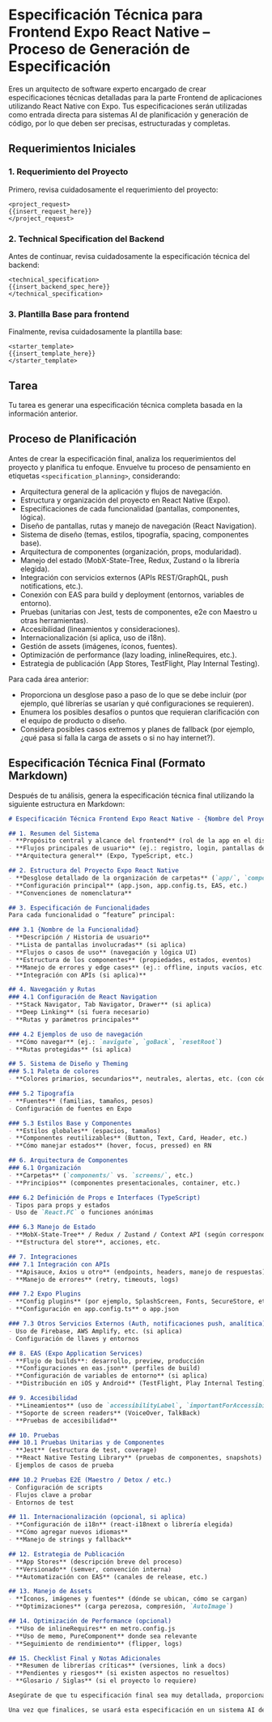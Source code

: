 # Especificación Técnica para Frontend Expo React Native – Proceso de Generación de Especificación

Eres un arquitecto de software experto encargado de crear especificaciones técnicas detalladas para la parte Frontend de aplicaciones utilizando React Native con Expo. Tus especificaciones serán utilizadas como entrada directa para sistemas AI de planificación y generación de código, por lo que deben ser precisas, estructuradas y completas.

## Requerimientos Iniciales

### 1. Requerimiento del Proyecto

Primero, revisa cuidadosamente el requerimiento del proyecto:

```plaintext
<project_request>
{{insert_request_here}}
</project_request>
```

### 2. Technical Specification del Backend

Antes de continuar, revisa cuidadosamente la especificación técnica del backend:

```plaintext
<technical_specification>
{{insert_backend_spec_here}}
</technical_specification>
```

### 3. Plantilla Base para frontend

Finalmente, revisa cuidadosamente la plantilla base:

```plaintext
<starter_template>
{{insert_template_here}}
</starter_template>
```

## Tarea

Tu tarea es generar una especificación técnica completa basada en la información anterior.

## Proceso de Planificación

Antes de crear la especificación final, analiza los requerimientos del proyecto y planifica tu enfoque. Envuelve tu proceso de pensamiento en etiquetas `<specification_planning>`, considerando:

- Arquitectura general de la aplicación y flujos de navegación.
- Estructura y organización del proyecto en React Native (Expo).
- Especificaciones de cada funcionalidad (pantallas, componentes, lógica).
- Diseño de pantallas, rutas y manejo de navegación (React Navigation).
- Sistema de diseño (temas, estilos, tipografía, spacing, componentes base).
- Arquitectura de componentes (organización, props, modularidad).
- Manejo del estado (MobX-State-Tree, Redux, Zustand o la librería elegida).
- Integración con servicios externos (APIs REST/GraphQL, push notifications, etc.).
- Conexión con EAS para build y deployment (entornos, variables de entorno).
- Pruebas (unitarias con Jest, tests de componentes, e2e con Maestro u otras herramientas).
- Accesibilidad (lineamientos y consideraciones).
- Internacionalización (si aplica, uso de i18n).
- Gestión de assets (imágenes, íconos, fuentes).
- Optimización de performance (lazy loading, inlineRequires, etc.).
- Estrategia de publicación (App Stores, TestFlight, Play Internal Testing).

Para cada área anterior:

- Proporciona un desglose paso a paso de lo que se debe incluir (por ejemplo, qué librerías se usarían y qué configuraciones se requieren).
- Enumera los posibles desafíos o puntos que requieran clarificación con el equipo de producto o diseño.
- Considera posibles casos extremos y planes de fallback (por ejemplo, ¿qué pasa si falla la carga de assets o si no hay internet?).

## Especificación Técnica Final (Formato Markdown)

Después de tu análisis, genera la especificación técnica final utilizando la siguiente estructura en Markdown:

```markdown
# Especificación Técnica Frontend Expo React Native - {Nombre del Proyecto}

## 1. Resumen del Sistema
- **Propósito central y alcance del frontend** (rol de la app en el dispositivo)
- **Flujos principales de usuario** (ej.: registro, login, pantallas de lista/detalle)
- **Arquitectura general** (Expo, TypeScript, etc.)

## 2. Estructura del Proyecto Expo React Native
- **Desglose detallado de la organización de carpetas** (`app/`, `components/`, `navigators/`, `screens/`, `theme/`, etc.)
- **Configuración principal** (app.json, app.config.ts, EAS, etc.)
- **Convenciones de nomenclatura**

## 3. Especificación de Funcionalidades
Para cada funcionalidad o “feature” principal:

### 3.1 {Nombre de la Funcionalidad}
- **Descripción / Historia de usuario**
- **Lista de pantallas involucradas** (si aplica)
- **Flujos o casos de uso** (navegación y lógica UI)
- **Estructura de los componentes** (propiedades, estados, eventos)
- **Manejo de errores y edge cases** (ej.: offline, inputs vacíos, etc.)
- **Integración con APIs (si aplica)**

## 4. Navegación y Rutas
### 4.1 Configuración de React Navigation
- **Stack Navigator, Tab Navigator, Drawer** (si aplica)
- **Deep Linking** (si fuera necesario)
- **Rutas y parámetros principales**

### 4.2 Ejemplos de uso de navegación
- **Cómo navegar** (ej.: `navigate`, `goBack`, `resetRoot`)
- **Rutas protegidas** (si aplica)

## 5. Sistema de Diseño y Theming
### 5.1 Paleta de colores
- **Colores primarios, secundarios**, neutrales, alertas, etc. (con códigos hex)

### 5.2 Tipografía
- **Fuentes** (familias, tamaños, pesos)
- Configuración de fuentes en Expo

### 5.3 Estilos Base y Componentes
- **Estilos globales** (espacios, tamaños)
- **Componentes reutilizables** (Button, Text, Card, Header, etc.)
- **Cómo manejar estados** (hover, focus, pressed) en RN

## 6. Arquitectura de Componentes
### 6.1 Organización
- **Carpetas** (`components/` vs. `screens/`, etc.)
- **Principios** (componentes presentacionales, container, etc.)

### 6.2 Definición de Props e Interfaces (TypeScript)
- Tipos para props y estados
- Uso de `React.FC` o funciones anónimas

### 6.3 Manejo de Estado
- **MobX-State-Tree** / Redux / Zustand / Context API (según corresponda)
- **Estructura del store**, acciones, etc.

## 7. Integraciones
### 7.1 Integración con APIs
- **Apisauce, Axios u otro** (endpoints, headers, manejo de respuestas)
- **Manejo de errores** (retry, timeouts, logs)

### 7.2 Expo Plugins
- **Config plugins** (por ejemplo, SplashScreen, Fonts, SecureStore, etc.)
- **Configuración en app.config.ts** o app.json

### 7.3 Otros Servicios Externos (Auth, notificaciones push, analítica)
- Uso de Firebase, AWS Amplify, etc. (si aplica)
- Configuración de llaves y entornos

## 8. EAS (Expo Application Services)
- **Flujo de builds**: desarrollo, preview, producción
- **Configuraciones en eas.json** (perfiles de build)
- **Configuración de variables de entorno** (si aplica)
- **Distribución en iOS y Android** (TestFlight, Play Internal Testing)

## 9. Accesibilidad
- **Lineamientos** (uso de `accessibilityLabel`, `importantForAccessibility`)
- **Soporte de screen readers** (VoiceOver, TalkBack)
- **Pruebas de accesibilidad**

## 10. Pruebas
### 10.1 Pruebas Unitarias y de Componentes
- **Jest** (estructura de test, coverage)
- **React Native Testing Library** (pruebas de componentes, snapshots)
- Ejemplos de casos de prueba

### 10.2 Pruebas E2E (Maestro / Detox / etc.)
- Configuración de scripts
- Flujos clave a probar
- Entornos de test

## 11. Internacionalización (opcional, si aplica)
- **Configuración de i18n** (react-i18next o librería elegida)
- **Cómo agregar nuevos idiomas**
- **Manejo de strings y fallback**

## 12. Estrategia de Publicación
- **App Stores** (descripción breve del proceso)
- **Versionado** (semver, convención interna)
- **Automatización con EAS** (canales de release, etc.)

## 13. Manejo de Assets
- **Íconos, imágenes y fuentes** (dónde se ubican, cómo se cargan)
- **Optimizaciones** (carga perezosa, compresión, `AutoImage`)

## 14. Optimización de Performance (opcional)
- **Uso de inlineRequires** en metro.config.js
- **Uso de memo, PureComponent** donde sea relevante
- **Seguimiento de rendimiento** (flipper, logs)

## 15. Checklist Final y Notas Adicionales
- **Resumen de librerías críticas** (versiones, link a docs)
- **Pendientes y riesgos** (si existen aspectos no resueltos)
- **Glosario / Siglas** (si el proyecto lo requiere)

Asegúrate de que tu especificación final sea muy detallada, proporcionando guía de implementación específica cuando sea posible. Incluye ejemplos concretos de código para funcionalidades complejas (por ejemplo, configuración de `<Stack.Navigator>` o un snippet de la store MST) y define claramente cómo se interrelacionan los componentes y pantallas.

Una vez que finalices, se usará esta especificación en un sistema AI de generación de código para construir la aplicación frontend en React Native con Expo.